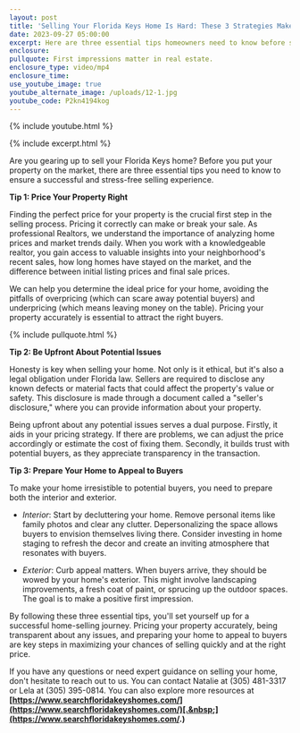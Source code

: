 ```yaml
---
layout: post
title: 'Selling Your Florida Keys Home Is Hard: These 3 Strategies Make it Easy'
date: 2023-09-27 05:00:00
excerpt: Here are three essential tips homeowners need to know before selling.
enclosure:
pullquote: First impressions matter in real estate.
enclosure_type: video/mp4
enclosure_time:
use_youtube_image: true
youtube_alternate_image: /uploads/12-1.jpg
youtube_code: P2kn4194kog
---
```

{% include youtube.html %}

{% include excerpt.html %}

Are you gearing up to sell your Florida Keys home? Before you put your property on the market, there are three essential tips you need to know to ensure a successful and stress-free selling experience.

**Tip 1: Price Your Property Right**

Finding the perfect price for your property is the crucial first step in the selling process. Pricing it correctly can make or break your sale. As professional Realtors, we understand the importance of analyzing home prices and market trends daily. When you work with a knowledgeable realtor, you gain access to valuable insights into your neighborhood's recent sales, how long homes have stayed on the market, and the difference between initial listing prices and final sale prices.

We can help you determine the ideal price for your home, avoiding the pitfalls of overpricing (which can scare away potential buyers) and underpricing (which means leaving money on the table). Pricing your property accurately is essential to attract the right buyers.

{% include pullquote.html %}

**Tip 2: Be Upfront About Potential Issues**

Honesty is key when selling your home. Not only is it ethical, but it's also a legal obligation under Florida law. Sellers are required to disclose any known defects or material facts that could affect the property's value or safety. This disclosure is made through a document called a "seller's disclosure," where you can provide information about your property.

Being upfront about any potential issues serves a dual purpose. Firstly, it aids in your pricing strategy. If there are problems, we can adjust the price accordingly or estimate the cost of fixing them. Secondly, it builds trust with potential buyers, as they appreciate transparency in the transaction.

**Tip 3: Prepare Your Home to Appeal to Buyers**

To make your home irresistible to potential buyers, you need to prepare both the interior and exterior.

* *Interior*: Start by decluttering your home. Remove personal items like family photos and clear any clutter. Depersonalizing the space allows buyers to envision themselves living there. Consider investing in home staging to refresh the decor and create an inviting atmosphere that resonates with buyers.

* *Exterior*: Curb appeal matters. When buyers arrive, they should be wowed by your home's exterior. This might involve landscaping improvements, a fresh coat of paint, or sprucing up the outdoor spaces. The goal is to make a positive first impression.

By following these three essential tips, you'll set yourself up for a successful home-selling journey. Pricing your property accurately, being transparent about any issues, and preparing your home to appeal to buyers are key steps in maximizing your chances of selling quickly and at the right price.

If you have any questions or need expert guidance on selling your home, don't hesitate to reach out to us. You can contact Natalie at (305) 481-3317 or Lela at (305) 395-0814. You can also explore more resources at **[https://www.searchfloridakeyshomes.com/](https://www.searchfloridakeyshomes.com/)[.&nbsp;](https://www.searchfloridakeyshomes.com/.)**&nbsp;
